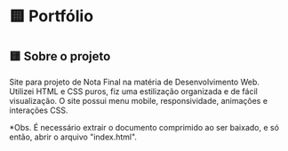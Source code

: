 <h1>🟨 Portfólio</h1>
<h2>🟨 Sobre o projeto </h2>
<p>Site para projeto de Nota Final na matéria de Desenvolvimento Web.<br>
Utilizei HTML e CSS puros, fiz uma estilização organizada e de fácil visualização.
O site possui menu mobile, responsividade, animações e interações CSS.

*Obs. É necessário extrair o documento comprimido ao ser baixado, e só então, abrir o arquivo "index.html".
</p>
